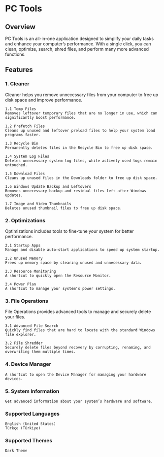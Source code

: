 # PC Tools
## Overview

PC Tools is an all-in-one application designed to simplify your daily tasks and enhance your computer’s performance. With a single click, you can clean, optimize, search, shred files, and perform many more advanced functions.

## Features
### 1. Cleaner

Cleaner helps you remove unnecessary files from your computer to free up disk space and improve performance.

    1.1 Temp Files
    Removes leftover temporary files that are no longer in use, which can significantly boost performance.

    1.2 Prefetch Files
    Cleans up unused and leftover preload files to help your system load programs faster.

    1.3 Recycle Bin
    Permanently deletes files in the Recycle Bin to free up disk space.

    1.4 System Log Files
    Deletes unnecessary system log files, while actively used logs remain untouched.

    1.5 Download Files
    Cleans up unused files in the Downloads folder to free up disk space.

    1.6 Windows Update Backup and Leftovers
    Removes unnecessary backup and residual files left after Windows updates.

    1.7 Image and Video Thumbnails
    Deletes unused thumbnail files to free up disk space.

### 2. Optimizations

Optimizations includes tools to fine-tune your system for better performance.

    2.1 Startup Apps
    Manage and disable auto-start applications to speed up system startup.

    2.2 Unused Memory
    Frees up memory space by clearing unused and unnecessary data.

    2.3 Resource Monitoring
    A shortcut to quickly open the Resource Monitor.

    2.4 Power Plan
    A shortcut to manage your system's power settings.

### 3. File Operations

File Operations provides advanced tools to manage and securely delete your files.

    3.1 Advanced File Search
    Quickly find files that are hard to locate with the standard Windows file explorer.

    3.2 File Shredder
    Securely delete files beyond recovery by corrupting, renaming, and overwriting them multiple times.

### 4. Device Manager

    A shortcut to open the Device Manager for managing your hardware devices.

### 5. System Information

    Get advanced information about your system’s hardware and software.

### Supported Languages

    English (United States)
    Türkçe (Türkiye)

### Supported Themes

    Dark Theme

